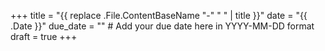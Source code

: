 +++
title = "{{ replace .File.ContentBaseName "-" " " | title }}"
date = "{{ .Date }}"
due_date = ""  # Add your due date here in YYYY-MM-DD format
draft = true
+++
